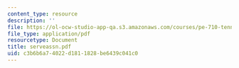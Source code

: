 ```yaml
---
content_type: resource
description: ''
file: https://ol-ocw-studio-app-qa.s3.amazonaws.com/courses/pe-710-tennis-spring-2007/c3b6b6a74022d1811828be6439c041c0_serveassn.pdf
file_type: application/pdf
resourcetype: Document
title: serveassn.pdf
uid: c3b6b6a7-4022-d181-1828-be6439c041c0
---
```

